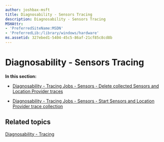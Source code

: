 ```yaml
---
author: joshbax-msft
title: Diagnosability - Sensors Tracing
description: Diagnosability - Sensors Tracing
MSHAttr:
- 'PreferredSiteName:MSDN'
- 'PreferredLib:/library/windows/hardware'
ms.assetid: 327ebed1-5404-45c5-86af-21cf85c8cd8b
---
```


# Diagnosability - Sensors Tracing


**In this section:**

-   [Diagnosability - Tracing Jobs - Sensors - Delete collected Sensors and Location Provider traces](diagnosability---tracing-jobs---sensors---delete-collected-sensors-and-location-provider-traces-9527fce7-c038-461d-9fbe-326aaccd86f0.md)

-   [Diagnosability - Tracing Jobs - Sensors - Start Sensors and Location Provider trace collection](diagnosability---tracing-jobs---sensors---start-sensors-and-location-provider-trace-collection-697d8f8c-fa69-45ff-a94c-e8594a898ad6.md)

## Related topics


[Diagnosability - Tracing](diagnosability---tracing.md)

 

 







